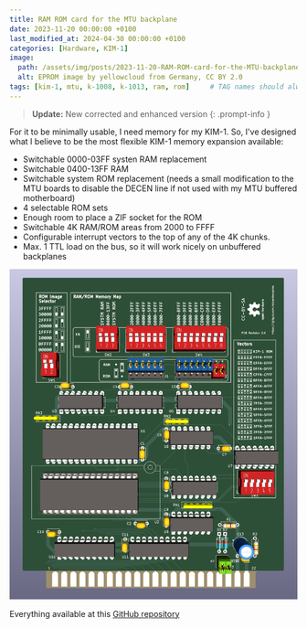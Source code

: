 ```yaml
---
title: RAM ROM card for the MTU backplane
date: 2023-11-20 00:00:00 +0100
last_modified_at: 2024-04-30 00:00:00 +0100
categories: [Hardware, KIM-1]
image:
  path: /assets/img/posts/2023-11-20-RAM-ROM-card-for-the-MTU-backplane/preview.png
  alt: EPROM image by yellowcloud from Germany, CC BY 2.0
tags: [kim-1, mtu, k-1008, k-1013, ram, rom]     # TAG names should always be lowercase
---
```

> **Update:** New corrected and enhanced version
{: .prompt-info }

For it to be minimally usable, I need memory for my KIM-1. So, I've designed what I believe to be the most flexible KIM-1 memory expansion available:

* Switchable 0000-03FF systen RAM replacement
* Switchable 0400-13FF RAM
* Switchable system ROM replacement (needs a small modification to the MTU boards to disable the DECEN line if not used with my MTU buffered motherboard)
* 4 selectable ROM sets
* Enough room to place a ZIF socket for the ROM
* Switchable 4K RAM/ROM areas from 2000 to FFFF
* Configurable interrupt vectors to the top of any of the 4K chunks.
* Max. 1 TTL load on the bus, so it will work nicely on unbuffered backplanes

![img-description](/assets/img/posts/2023-11-20-RAM-ROM-card-for-the-MTU-backplane/kim-1-RAM-ROM.png)

Everything available at this [GitHub repository](https://github.com/eduardocasino/kim-1-mtu-ram-rom)

<script src="https://giscus.app/client.js"
        data-repo="eduardocasino/eduardocasino.github.io"
        data-repo-id="R_kgDONX03Cg"
        data-category="General"
        data-category-id="DIC_kwDONX03Cs4ClErs"
        data-mapping="pathname"
        data-strict="0"
        data-reactions-enabled="1"
        data-emit-metadata="0"
        data-input-position="bottom"
        data-theme="preferred_color_scheme"
        data-lang="es"
        crossorigin="anonymous"
        async>
</script>
